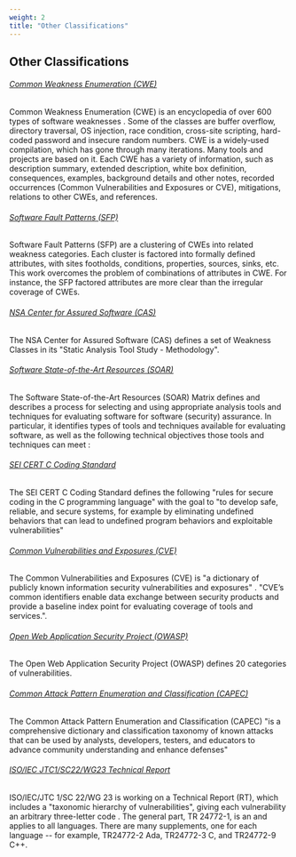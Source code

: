 ```yaml
---
weight: 2
title: "Other Classifications"
---
```

## Other Classifications

###### [Common Weakness Enumeration (CWE)](CWE.md)

Common Weakness Enumeration (CWE) is an encyclopedia of over 600 types of software weaknesses [](#ref). Some of the classes are buffer overflow, directory traversal, OS injection, race condition, cross-site scripting, hard-coded password and insecure random numbers. CWE is a widely-used compilation, which has gone through many iterations. Many tools and projects are based on it. Each CWE has a variety of information, such as description summary, extended description, white box definition, consequences, examples, background details and other notes, recorded occurrences (Common Vulnerabilities and Exposures or CVE), mitigations, relations to other CWEs, and references.

###### [Software Fault Patterns (SFP)](SFP.md)

Software Fault Patterns (SFP) are a clustering of CWEs into related weakness categories. Each cluster is factored into formally defined attributes, with sites footholds, conditions, properties, sources, sinks, etc. This work overcomes the problem of combinations of attributes in CWE. For instance, the SFP factored attributes are more clear than the irregular coverage of CWEs.

###### [NSA Center for Assured Software (CAS)](CAS.md)

The NSA Center for Assured Software (CAS) defines a set of Weakness Classes in its "Static Analysis Tool Study - Methodology".

###### [Software State-of-the-Art Resources (SOAR)](SOAR.md)

The Software State-of-the-Art Resources (SOAR) Matrix defines and describes a process for selecting and using appropriate analysis tools and techniques for evaluating software for software (security) assurance. In particular, it identifies types of tools and techniques available for evaluating software, as well as the following technical objectives those tools and techniques can meet :

###### [SEI CERT C Coding Standard](CERT%20C.md)

The SEI CERT C Coding Standard defines the following "rules for secure coding in the C programming language" with the goal to "to develop safe, reliable, and secure systems, for example by eliminating undefined behaviors that can lead to undefined program behaviors and exploitable vulnerabilities"

###### [Common Vulnerabilities and Exposures (CVE)](CVE.md)

The Common Vulnerabilities and Exposures (CVE) is "a dictionary of publicly known information security vulnerabilities and exposures" . "CVE’s common identifiers enable data exchange between security products and provide a baseline index point for evaluating coverage of tools and services.".

###### [Open Web Application Security Project (OWASP)](OWASP.md)

The Open Web Application Security Project (OWASP) defines 20 categories of vulnerabilities.

###### [Common Attack Pattern Enumeration and Classification (CAPEC)](CAPEC.md)

The Common Attack Pattern Enumeration and Classification (CAPEC) "is a comprehensive dictionary and classification taxonomy of known attacks that can be used by analysts, developers, testers, and educators to advance community understanding and enhance defenses"

###### [ISO/IEC JTC1/SC22/WG23 Technical Report](ISOIECJTCTR.md)

ISO/IEC/JTC 1/SC 22/WG 23 is working on a Technical Report (RT), which includes a "taxonomic hierarchy of vulnerabilities", giving each vulnerability an arbitrary three-letter code . The general part, TR 24772-1, is an and applies to all languages. There are many supplements, one for each language -- for example, TR24772-2 Ada, TR24772-3 C, and TR24772-9 C++.